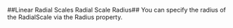 ##Linear Radial Scales Radial Scale Radius##
You can specify the radius of the RadialScale via the Radius property.